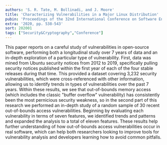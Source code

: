 ```yaml
---
authors: 'S. R. Tate, M. Bollinadi, and J. Moore'
title: 'Characterizing Vulnerabilities in a Major Linux Distribution'
pubin: 'Proceedings of the 32nd International Conference on Software Engineering & Knowledge Engineering (SEKE)'
extra: '2020, pp. 538-543'
sort: 202001
tags: ["Security&Cryptography","Conference"]
---
```

This paper reports on a careful study of vulnerabilities in open-source software, performing both a longitudinal study over 7 years of data and an in-depth exploration of a particular type of vulnerability. First, data was mined from Ubuntu security notices from 2012 to 2019, specifically pulling security notices published within the first year of each of the four stable releases during that time. This provided a dataset covering 3,232 security vulnerabilities, which were cross-referenced with other information, allowing us to identify trends in types of vulnerabilities over the past 7 years. Within these results, we see that out-of-bounds memory access (which includes the classic "buffer overflow" vulnerability) has consistently been the most pernicious security weakness, so in the second part of this research we performed an in-depth study of a random sample of 30 recent out-of-bounds access vulnerabilities. Beginning by evaluating each vulnerability in terms of seven features, we identified trends and patterns and expanded the analysis to a total of eleven features. These results help further understanding of how out-of-bounds access vulnerabilities occur in real software, which can help both researchers looking to improve tools for vulnerability analysis and developers learning how to avoid common pitfalls.



